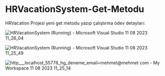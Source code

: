 # HRVacationSystem-Get-Metodu

HRVacation Projesi yeni get metodu yazıp çalıştırma ödev detayları:

![HRVacationSystem (Running) - Microsoft Visual Studio 11 08 2023 11_26_04](https://github.com/ibrahimBinarbasi/HRVacationSystem-Get-Metodu/assets/140318380/a77e83d1-a642-4e51-a50a-d0ec799c4c65)

![HRVacationSystem (Running) - Microsoft Visual Studio 11 08 2023 11_25_49](https://github.com/ibrahimBinarbasi/HRVacationSystem-Get-Metodu/assets/140318380/fdde6ce9-8911-4659-9e0c-755d5c656064)

![http___localhost_55778_hg_deneme_email=mehmet@mehmet com - My Workspace 11 08 2023 11_25_14](https://github.com/ibrahimBinarbasi/HRVacationSystem-Get-Metodu/assets/140318380/2e65c62e-4a22-4721-af16-14e41da0f272)

